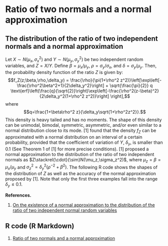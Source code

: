 # Ratio of two normals and a normal approximation


## The distribution of the ratio of two independent normals and a normal approximation

Let $X\sim N(\mu_x,\sigma_x^2)$ and $Y\sim N(\mu_y,\sigma_y^2)$ be two independent random variables, and $Z=X/Y$. Define $\beta = \mu_x/\mu_y$, $\rho=\sigma_y/\sigma_x$, and $\delta = \sigma_y/\mu_y$. Then, the probability density function of the ratio $Z$ is given by:
$$f_Z(z;\beta,\rho,\delta_y) = \frac{\rho}{\pi(1+\rho^2 z^2)}\left[\exp\left[-\frac{\rho^2\beta^2+1}{2\delta_y^2}\right] + \sqrt{\frac{\pi}{2}} q \text{erf}\left(\frac{q}{\sqrt{2}}\right)\exp\left[-\frac{\rho^2(z-\beta)^2}{2\delta_y^2(1+\rho^2 z^2)}\right] \right],$$
where
$$q=\frac{1+\beta\rho^2 z}{\delta_y\sqrt{1+\rho^2z^2}}.$$
This density is heavy tailed and has no moments. The shape of this density can be unimodal, bimodal, symmetric, asymmetric, and/or even similar to a normal distribution close to its mode. [1] found that the density $f_Z$ can be approximated with a normal distribution on an interval of a certain probability, provided that the coefficient of variation of $Y$, $\delta_y$, is smaller than $0.1$ (See Theorem 1 of [1] for more precise conditions). [1] proposed a normal approximation to the distribution of the ratio of two independent normals as $Z\stackrel{\cdot}{\sim}N(\mu_z,\sigma_z^2)$, where $\mu_z=\beta = \mu_x/\mu_y$ and $\sigma_z^2 = \delta_y^2 (\rho^{-2}+\beta^2)$. The following R code shows the shapes of the distribution of $Z$ as well as the accuracy of the normal approximation proposed by [1]. Note that only the first three examples fall into the range $\delta_y\leq 0.1$.



**References.**

1. [On the existence of a normal approximation to the distribution of the ratio of two independent normal random variables](http://link.springer.com/article/10.1007/s00362-012-0429-2)

## R code (R Markdown)

1. [Ratio of two normals and a normal approximation](https://rpubs.com/FJRubio/RatioNormals)
